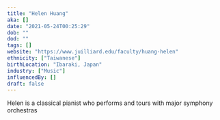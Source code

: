 ```yaml
---
title: "Helen Huang"
aka: []
date: "2021-05-24T00:25:29"
dob: ""
dod: ""
tags: []
website: "https://www.juilliard.edu/faculty/huang-helen"
ethnicity: ["Taiwanese"]
birthLocation: "Ibaraki, Japan"
industry: ["Music"]
influencedBy: []
draft: false
---
```


Helen is a classical pianist who performs and tours with major symphony orchestras
